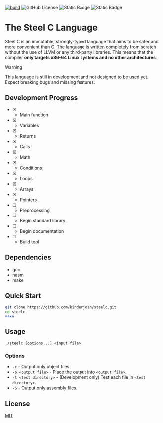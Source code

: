 [![build](https://github.com/kinderjosh/steelc/actions/workflows/build.yml/badge.svg)](https://github.com/kinderjosh/steelc/actions/workflows/build.yml) ![GitHub License](https://img.shields.io/github/license/kinderjosh/steelc)
 ![Static Badge](https://img.shields.io/badge/written_in-c-blue) ![Static Badge](https://img.shields.io/badge/i_hate-rust-red)



# The Steel C Language

Steel C is an immutable, strongly-typed language that aims to be safer and more convenient than C. The language is written completely from scratch without the use of LLVM or any third-party libraries. This means that the compiler **only targets x86-64 Linux systems and no other architectures**.

> [!WARNING]
> This language is still in development and not designed to be used yet. Expect breaking bugs and missing features.

## Development Progress

- [x] - Main function
- [x] - Variables
- [x] - Returns
- [x] - Calls
- [x] - Math
- [x] - Conditions
- [x] - Loops
- [x] - Arrays
- [x] - Pointers
- [ ] - Preprocessing
- [ ] - Begin standard library
- [ ] - Begin documentation
- [ ] - Build tool

## Dependencies

- gcc
- nasm
- make

## Quick Start

```bash
git clone https://github.com/kinderjosh/steelc.git
cd steelc
make
```

## Usage

```
./steelc [options...] <input file>
```

### Options

- ```-c``` - Output only object files.
- ```-o <output file>``` - Place the output into ```<output file>```.
- ```-t <test directory>``` - (Development only) Test each file in ```<test directory>```.
- ```-S``` - Output only assembly files.

## License

[MIT](./LICENSE)
